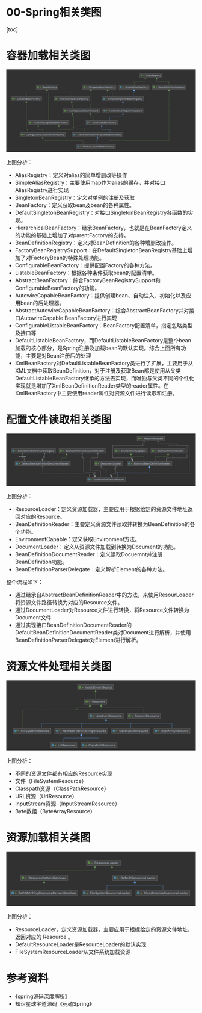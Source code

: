 # 00-Spring相关类图

[toc]

# 容器加载相关类图

![image-20220316210420993](images/image-20220316210420993.png)

上图分析：

- AliasRegistry：定义对alias的简单增删改等操作
- SimpleAliasRegistry：主要使用map作为alias的缓存，并对接口AliasRegistry进行实现
- SingletonBeanRegistry：定义对单例的注册及获取
- BeanFactory：定义获取bean及bean的各种属性。
- DefaultSingletonBeanRegistry：对接口SingletonBeanRegistry各函数的实现。
- HierarchicalBeanFactory：继承BeanFactory，也就是在BeanFactory定义的功能的基础上增加了对parentFactory的支持。
- BeanDefinitionRegistry：定义对BeanDefinition的各种增删改操作。
- FactoryBeanRegistrySupport：在DefaultSingletonBeanRegistry基础上增加了对FactoryBean的特殊处理功能。
- ConfigurableBeanFactory：提供配置Factory的各种方法。
- ListableBeanFactory：根据各种条件获取bean的配置清单。
- AbstractBeanFactory：综合FactoryBeanRegistrySupport和ConfigurableBeanFactory的功能。
- AutowireCapableBeanFactory：提供创建bean、自动注入、初始化以及应用bean的后处理器。
- AbstractAutowireCapableBeanFactory：综合AbstractBeanFactory并对接口AutowireCapable BeanFactory进行实现
- ConfigurableListableBeanFactory：BeanFactory配置清单，指定忽略类型及接口等
- DefaultListableBeanFactory，而DefaultListableBeanFactory是整个bean加载的核心部分，是Spring注册及加载bean的默认实现。综合上面所有功能，主要是对Bean注册后的处理
- XmlBeanFactory对DefaultListableBeanFactory类进行了扩展，主要用于从XML文档中读取BeanDefinition，对于注册及获取Bean都是使用从父类DefaultListableBeanFactory继承的方法去实现，而唯独与父类不同的个性化实现就是增加了XmlBeanDefinitionReader类型的reader属性。在XmlBeanFactory中主要使用reader属性对资源文件进行读取和注册。

# 配置文件读取相关类图

![image-20220316213943905](images/image-20220316213943905.png)

上图分析：

- ResourceLoader：定义资源加载器，主要应用于根据给定的资源文件地址返回对应的Resource。
- BeanDefinitionReader：主要定义资源文件读取并转换为BeanDefinition的各个功能。
- EnvironmentCapable：定义获取Environment方法。
- DocumentLoader：定义从资源文件加载到转换为Document的功能。
- BeanDefinitionDocumentReader：定义读取Docuemnt并注册BeanDefinition功能。
- BeanDefinitionParserDelegate：定义解析Element的各种方法。

整个流程如下：

- 通过继承自AbstractBeanDefinitionReader中的方法，来使用ResourLoader将资源文件路径转换为对应的Resource文件。
- 通过DocumentLoader对Resource文件进行转换，将Resource文件转换为Document文件
- 通过实现接口BeanDefinitionDocumentReader的DefaultBeanDefinitionDocumentReader类对Document进行解析，并使用BeanDefinitionParserDelegate对Element进行解析。

# 资源文件处理相关类图

![image-20220316214729277](images/image-20220316214729277.png)

上图分析：

- 不同的资源文件都有相应的Resource实现
- 文件（FileSystemResource）
- Classpath资源（ClassPathResource）
- URL资源（UrlResource）
- InputStream资源（InputStreamResource）
- Byte数组（ByteArrayResource）

# 资源加载相关类图

![image-20220316230944973](images/image-20220316230944973.png)

上图分析：

- ResourceLoader，定义资源加载器，主要应用于根据给定的资源文件地址，返回对应的 Resource 。
- DefaultResourceLoader是ResourceLoader的默认实现
- FileSystemResourceLoader从文件系统加载资源

# 参考资料

- 《spring源码深度解析》
- 知识星球宇道源码《死磕Spring》